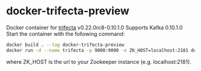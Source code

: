# docker-trifecta-preview

Docker container for [trifecta](https://github.com/ldaniels528/trifecta) v0.22.0rc8-0.10.1.0 Supports Kafka 0.10.1.0
Start the container with the following command:

```sh
docker build . --tag docker-trifecta-preview
docker run -d --name trifecta -p 9000:9000 -e ZK_HOST=localhost:2181 docker-trifecta-preview
```
where ZK_HOST is the url to your Zookeeper instance (e.g. localhost:2181).
